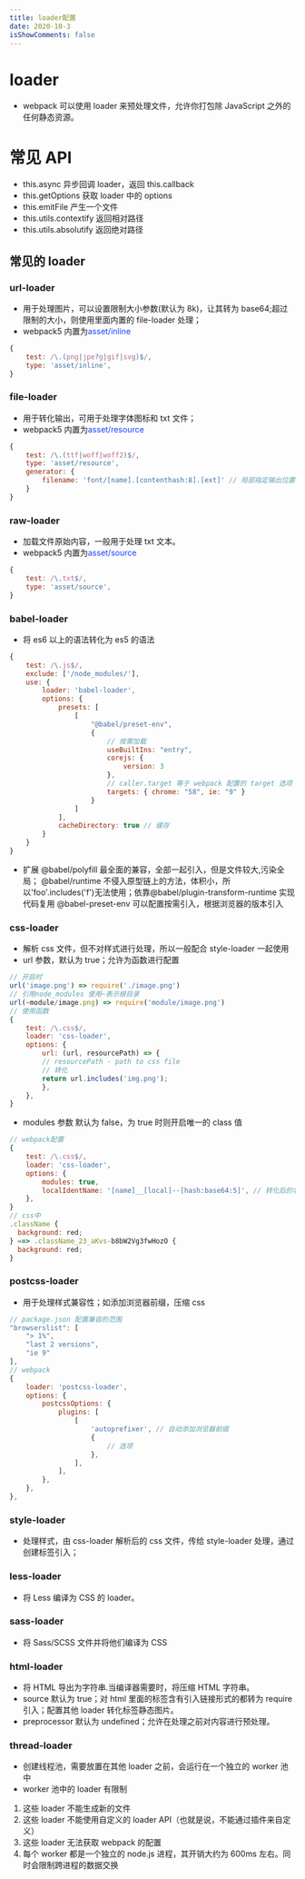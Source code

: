 ```yaml
---
title: loader配置
date: 2020-10-3
isShowComments: false
---
```


# loader

- webpack 可以使用 loader 来预处理文件，允许你打包除 JavaScript 之外的任何静态资源。

# 常见 API

- this.async 异步回调 loader，返回 this.callback
- this.getOptions 获取 loader 中的 options
- this.emitFile 产生一个文件
- this.utils.contextify 返回相对路径
- this.utils.absolutify 返回绝对路径

## 常见的 loader

### url-loader

- 用于处理图片，可以设置限制大小参数(默认为 8k)，让其转为 base64;超过限制的大小，则使用里面内置的 file-loader 处理；
- webpack5 内置为<span style="color: #1840ff">asset/inline</span>

```js
{
    test: /\.(png|jpe?g|gif|svg)$/,
    type: 'asset/inline',
}
```

### file-loader

- 用于转化输出，可用于处理字体图标和 txt 文件；
- webpack5 内置为<span style="color: #1840ff">asset/resource</span>

```js
{
    test: /\.(ttf|woff|woff2)$/,
    type: 'asset/resource',
    generator: {
        filename: 'font/[name].[contenthash:8].[ext]' // 局部指定输出位置
    }
}
```

### raw-loader

- 加载文件原始内容，一般用于处理 txt 文本。
- webpack5 内置为<span style="color: #1840ff">asset/source</span>

```js
{
    test: /\.txt$/,
    type: 'asset/source',
}
```

### babel-loader

- 将 es6 以上的语法转化为 es5 的语法

```js
{
    test: /\.js$/,
    exclude: ['/node_modules/'],
    use: {
        loader: 'babel-loader',
        options: {
            presets: [
                [
                    "@babel/preset-env",
                    {
                        // 按需加载
                        useBuiltIns: "entry",
                        corejs: {
                            version: 3
                        },
                        // caller.target 等于 webpack 配置的 target 选项
                        targets: { chrome: "58", ie: "9" }
                    }
                ]
            ],
            cacheDirectory: true // 缓存
        }
    }
}
```

- 扩展
  @babel/polyfill 最全面的兼容，全部一起引入，但是文件较大,污染全局；
  @babel/runtime 不侵入原型链上的方法，体积小，所以'foo'.includes('f')无法使用；依靠@babel/plugin-transform-runtime 实现代码复用
  @babel-preset-env 可以配置按需引入，根据浏览器的版本引入

### css-loader

- 解析 css 文件，但不对样式进行处理，所以一般配合 style-loader 一起使用
- url 参数，默认为 true；允许为函数进行配置

```js
// 开启时
url('image.png') => require('./image.png')
// 引用node_modules 使用~表示根目录
url(~module/image.png) => require('module/image.png')
// 使用函数 
{
    test: /\.css$/,
    loader: 'css-loader',
    options: {
        url: (url, resourcePath) => {
        // resourcePath - path to css file
        // 转化
        return url.includes('img.png');
        },
    },
}
```

- modules 参数 默认为 false，为 true 时则开启唯一的 class 值

```js
// webpack配置 
{
    test: /\.css$/,
    loader: 'css-loader',
    options: {
        modules: true,
        localIdentName: '[name]__[local]--[hash:base64:5]', // 转化后的名字
    },
}
// css中 
.className {
  background: red;
} ==> .className_23_aKvs-b8bW2Vg3fwHozO {
  background: red;
}
```

### postcss-loader

- 用于处理样式兼容性；如添加浏览器前缀，压缩 css

```js
// package.json 配置兼容的范围
"browserslist": [
    "> 1%",
    "last 2 versions",
    "ie 9"
],
// webpack 
{
    loader: 'postcss-loader',
    options: {
        postcssOptions: {
            plugins: [
                [
                    'autoprefixer', // 自动添加浏览器前缀
                    {
                        // 选项
                    },
                ],
            ],
        },
    },
},
```

### style-loader

- 处理样式，由 css-loader 解析后的 css 文件，传给 style-loader 处理，通过创建标签引入；

### less-loader

- 将 Less 编译为 CSS 的 loader。

### sass-loader

- 将 Sass/SCSS 文件并将他们编译为 CSS

### html-loader

- 将 HTML 导出为字符串.当编译器需要时，将压缩 HTML 字符串。
- source 默认为 true；对 html 里面的标签含有引入链接形式的都转为 require 引入；配置其他 loader 转化标签静态图片。
- preprocessor 默认为 undefined；允许在处理之前对内容进行预处理。

### thread-loader

- 创建线程池，需要放置在其他 loader 之前，会运行在一个独立的 worker 池中
- worker 池中的 loader 有限制

1. 这些 loader 不能生成新的文件
2. 这些 loader 不能使用自定义的 loader API（也就是说，不能通过插件来自定义）
3. 这些 loader 无法获取 webpack 的配置
4. 每个 worker 都是一个独立的 node.js 进程，其开销大约为 600ms 左右。同时会限制跨进程的数据交换

